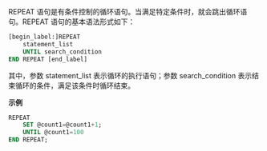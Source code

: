 <!--
 * @Github       : https://github.com/superzhc/BigData-A-Question
 * @Author       : SUPERZHC
 * @CreateDate   : 2020-12-17 16:39:57
 * @LastEditTime : 2020-12-17 16:40:11
 * @Copyright 2020 SUPERZHC
-->
REPEAT 语句是有条件控制的循环语句。当满足特定条件时，就会跳出循环语句。REPEAT 语句的基本语法形式如下：

```sql
[begin_label:]REPEAT 
    statement_list
    UNTIL search_condition
END REPEAT [end_label]
```

其中，参数 statement_list 表示循环的执行语句；参数 search_condition 表示结束循环的条件，满足该条件时循环结束。

**示例**

```sql
REPEAT
    SET @count1=@count1+1;
    UNTIL @count1=100
END REPEAT;
```